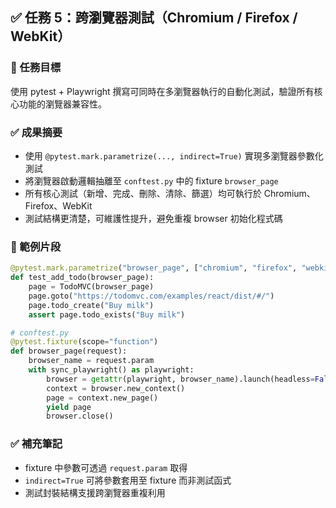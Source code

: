 
## ✅ 任務 5：跨瀏覽器測試（Chromium / Firefox / WebKit）

### 🎯 任務目標  
使用 pytest + Playwright 撰寫可同時在多瀏覽器執行的自動化測試，驗證所有核心功能的瀏覽器兼容性。

### ✅ 成果摘要

- 使用 `@pytest.mark.parametrize(..., indirect=True)` 實現多瀏覽器參數化測試
- 將瀏覽器啟動邏輯抽離至 `conftest.py` 中的 fixture `browser_page`
- 所有核心測試（新增、完成、刪除、清除、篩選）均可執行於 Chromium、Firefox、WebKit
- 測試結構更清楚，可維護性提升，避免重複 browser 初始化程式碼

### 🧪 範例片段

```python
@pytest.mark.parametrize("browser_page", ["chromium", "firefox", "webkit"], indirect=True)
def test_add_todo(browser_page):
    page = TodoMVC(browser_page)
    page.goto("https://todomvc.com/examples/react/dist/#/")
    page.todo_create("Buy milk")
    assert page.todo_exists("Buy milk")
```

```python
# conftest.py
@pytest.fixture(scope="function")
def browser_page(request):
    browser_name = request.param
    with sync_playwright() as playwright:
        browser = getattr(playwright, browser_name).launch(headless=False)
        context = browser.new_context()
        page = context.new_page()
        yield page
        browser.close()
```

### ✅ 補充筆記
- fixture 中參數可透過 `request.param` 取得
- `indirect=True` 可將參數套用至 fixture 而非測試函式
- 測試封裝結構支援跨瀏覽器重複利用

